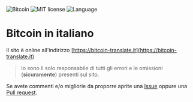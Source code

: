 ![Bitcoin](https://img.shields.io/badge/bitcoin-btc-orange) ![MIT license](https://img.shields.io/badge/license-MIT-blue) ![Language](https://img.shields.io/badge/language-ITA-green)

# Bitcoin in italiano

Il sito è online all'indirizzo [https://bitcoin-translate.it](https://bitcoin-translate.it)

> Io sono il solo responsabile di tutti gli errori e le omissioni (__sicuramente__) presenti sul sito.

Se avete commenti e/o migliorie da proporre aprite una [Issue](https://github.com/citizen010/bitcoin-translate/issues) oppure una [Pull request](https://github.com/citizen010/bitcoin-translate/pulls).
